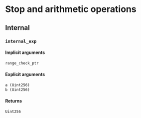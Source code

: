 



# Stop and arithmetic operations

## Internal

### `internal_exp`
  

#### Implicit arguments
  
```python  
range_check_ptr  
```
#### Explicit arguments
  
```python  
a (Uint256)  
b (Uint256)  
```
#### Returns
  
```python  
Uint256  
```